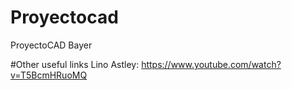 # Proyectocad
ProyectoCAD Bayer

#Other useful links
Lino Astley: https://www.youtube.com/watch?v=T5BcmHRuoMQ
